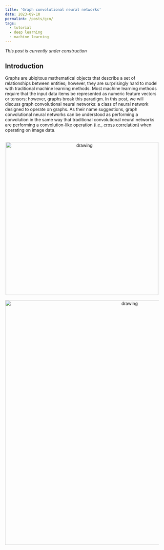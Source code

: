 ```yaml
---
title: 'Graph convolutional neural networks'
date: 2023-09-10
permalink: /posts/gcn/
tags:
  - tutorial
  - deep learning
  - machine learning
---
```


_This post is currently under construction_ 

Introduction
------------

Graphs are ubiqitous mathematical objects that describe a set of relationships between entities; however, they are surprisingly hard to model with traditional machine learning methods. Most machine learning methods require that the input data items be represented as numeric feature vectors or tensors; however, graphs break this paradigm.  In this post, we will discuss graph convolutional neural networks: a class of neural network designed to operate on graphs. As their name suggestions, graph convolutional neural networks can be understood as performing a convolution in the same way that traditional convolutional neural networks are performing a convolution-like operation (i.e., [cross correlation](https://en.wikipedia.org/wiki/Cross-correlation)) when operating on image data.

<br>

<center><img src="https://raw.githubusercontent.com/mbernste/mbernste.github.io/master/images/GCN_vs_CNN_overview.png" alt="drawing" width="500"/></center>

<br>

<center><img src="https://raw.githubusercontent.com/mbernste/mbernste.github.io/master/images/GCN_as_neural_net.png" alt="drawing" width="800"/></center>


